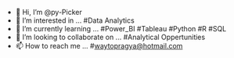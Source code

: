 - 👋 Hi, I’m @py-Picker
- 👀 I’m interested in ... #Data Analytics
- 🌱 I’m currently learning ... #Power_BI #Tableau #Python #R #SQL
- 💞️ I’m looking to collaborate on ... #Analytical Oppertunities
- 📫 How to reach me ... #waytopragya@hotmail.com

<!---
py-Picker/py-Picker is a ✨ special ✨ repository because its `README.md` (this file) appears on your GitHub profile.
You can click the Preview link to take a look at your changes.
--->
